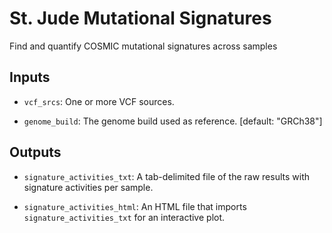 <!-- dx-header -->
# St. Jude Mutational Signatures

Find and quantify COSMIC mutational signatures across samples
<!-- /dx-header -->

## Inputs

  * `vcf_srcs`: One or more VCF sources.

  * `genome_build`: The genome build used as reference. [default: "GRCh38"]

## Outputs

  * `signature_activities_txt`: A tab-delimited file of the raw results with
    signature activities per sample.

  * `signature_activities_html`: An HTML file that imports
    `signature_activities_txt` for an interactive plot.
